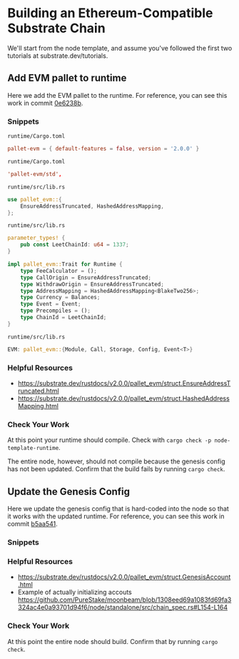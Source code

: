 Building an Ethereum-Compatible Substrate Chain
===============================================
We'll start from the node template, and assume you've followed the first two tutorials at substrate.dev/tutorials.

Add EVM pallet to runtime
---------------------

Here we add the EVM pallet to the runtime. For reference, you can see this work in commit [0e6238b](https://github.com/JoshOrndorff/substrate-node-template/commit/0e6238bee8b61c7d87cbc5ecbde7ed93f80b60a4).

### Snippets

`runtime/Cargo.toml`
```toml
pallet-evm = { default-features = false, version = '2.0.0' }
```

`runtime/Cargo.toml`
```toml
'pallet-evm/std',
```

`runtime/src/lib.rs`
```rust
use pallet_evm::{
	EnsureAddressTruncated, HashedAddressMapping,
};
```

`runtime/src/lib.rs`
```rust
parameter_types! {
	pub const LeetChainId: u64 = 1337;
}

impl pallet_evm::Trait for Runtime {
	type FeeCalculator = ();
	type CallOrigin = EnsureAddressTruncated;
	type WithdrawOrigin = EnsureAddressTruncated;
	type AddressMapping = HashedAddressMapping<BlakeTwo256>;
	type Currency = Balances;
	type Event = Event;
	type Precompiles = ();
	type ChainId = LeetChainId;
}
```

`runtime/src/lib.rs`
```rust
EVM: pallet_evm::{Module, Call, Storage, Config, Event<T>}
```

### Helpful Resources

* https://substrate.dev/rustdocs/v2.0.0/pallet_evm/struct.EnsureAddressTruncated.html
* https://substrate.dev/rustdocs/v2.0.0/pallet_evm/struct.HashedAddressMapping.html

### Check Your Work

At this point your runtime should compile. Check with `cargo check -p node-template-runtime`.

The entire node, however, should not compile because the genesis config has not been updated. Confirm that the build fails by running `cargo check`.

Update the Genesis Config
-------------------------
Here we update the genesis config that is hard-coded into the node so that it works with the updated runtime. For reference, you can see this work in commit [b5aa541](https://github.com/JoshOrndorff/substrate-node-template/commit/b5aa5417bb2ea9855338bee487f20bcd49eacf05).

### Snippets

### Helpful Resources
* https://substrate.dev/rustdocs/v2.0.0/pallet_evm/struct.GenesisAccount.html
* Example of actually initializing accouts https://github.com/PureStake/moonbeam/blob/1308eed69a1083fd69fa3324ac4e0a93701d94f6/node/standalone/src/chain_spec.rs#L154-L164

### Check Your Work

At this point the entire node should build. Confirm that by running `cargo check`.
